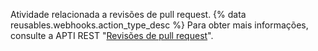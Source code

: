 Atividade relacionada a revisões de pull request. {% data reusables.webhooks.action_type_desc %} Para obter mais informações, consulte a APTI REST "[Revisões de pull request](/v3/pulls/reviews/)".

